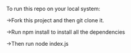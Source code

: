To run this repo on your local system:

->Fork this project and then git clone it.

->Run npm install to install all the dependencies

->Then run node index.js

